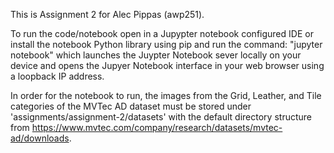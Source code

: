 This is Assignment 2 for Alec Pippas (awp251).



To run the code/notebook open in a Jupypter notebook configured IDE or install the notebook Python library using pip and run the command: "jupyter notebook" which launches the Juypter Notebook sever locally on your device and opens the Jupyer Notebook interface in your web browser using a loopback IP address.

In order for the notebook to run, the images from the Grid, Leather, and Tile categories of the MVTec AD dataset must be stored under 'assignments/assignment-2/datasets' with the default directory structure from https://www.mvtec.com/company/research/datasets/mvtec-ad/downloads.


